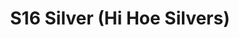 ---
title: S16 Silver (Hi Hoe Silvers)
permalink: "/teams/s16-silver"
teamslug: s16-silver
members:
- Jens Piferoen - Captain
- RJ Martin - QB
- Sean Bender
- Bobby Bosfield
- Greg Carter
- Sean Dickson
- Doug Edwards
- Eddie Guerra
- Kip Malcolm
- Remington Layne
- James Rowe
- Mitch Scuzzarella
teamid: 6366
name: S16 Silver
color: Hi Hoe Silvers
division: ''
---